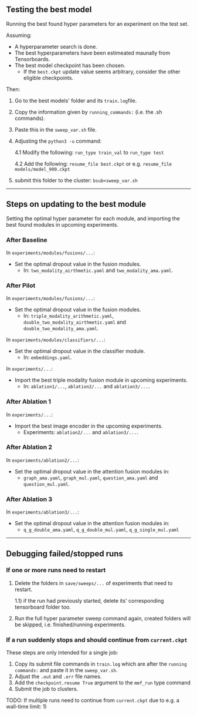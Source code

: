 

## Testing the best model
Running the best found hyper parameters for an experiment on the test set.


Assuming:
- A hyperparameter search is done.
- The best hyperparameters have been estimeated maunally from Tensorboards.
- The best model checkpoint has been chosen.
    - If the `best.ckpt` update value seems arbitrary, consider the other eligible checkpoints.

Then:
1) Go to the best models' folder and its `train.log`file.
2) Copy the information given by `running_commands:` (i.e. the .sh commands).
3) Paste this in the `sweep_var.sh` file.
4) Adjusting the `python3 -u` command:
   
    4.1 Modify the following: `run_type train_val` to `run_type test`
    
    4.2 Add the following: `resume_file best.ckpt` or e.g. `resume_file models/model_900.ckpt`

6) submit this folder to the cluster: `bsub<sweep_var.sh`

---

## Steps on updating to the best module 
Setting the optimal hyper parameter for each module, and importing the best found modules in upcoming experiments.

### After Baseline
In `experiments/modules/fusions/...`:
- Set the optimal dropout value in the fusion modules.
   - In: `two_modality_airthmetic.yaml` and `two_modality_ama.yaml`.

### After Pilot
In `experiments/modules/fusions/...`:
- Set the optimal dropout value in the fusion modules.
   - In: `triple_modality_arithmetic.yaml`, `double_two_modality_airthmetic.yaml` and `double_two_modality_ama.yaml`.
    
In `experiments/modules/classifiers/...`:
- Set the optimal dropout value in the classifier module.
    - In: `embeddings.yaml`.

In `experiments/...`:
- Import the best triple modality fusion module in upcoming experiments.
   - In: `ablation1/...`, `ablation2/...` and `ablation3/...`.

### After Ablation 1
In `experiments/...`:
- Import the best image encoder in the upcoming experiments.
   - Experiments: `ablation2/...` and `ablation3/...`.

### After Ablation 2
In `experiments/ablation2/...`:
- Set the optimal dropout value in the attention fusion modules in:
   - `graph_ama.yaml`, `graph_mul.yaml`, `question_ama.yaml` and `question_mul.yaml`.

### After Ablation 3
In `experiments/ablation3/...`:
- Set the optimal dropout value in the attention fusion modules in:
   - `q_g_double_ama.yaml`, `q_g_double_mul.yaml`, `q_g_single_mul.yaml`

---

## Debugging failed/stopped runs

### If one or more runs need to restart

1) Delete the folders in `save/sweeps/...` of experiments that need to restart.
   
    1.1) if the run had previously started, delete its' corresponding tensorboard folder too.
   
2) Run the full hyper parameter sweep command again, created folders will be skipped, i.e. finished/running experiments.


### If a run suddenly stops and should continue from `current.ckpt`
These steps are only intended for a single job:
1) Copy its submit file commands in `train.log` which are after the `running commands:` and paste it in the `sweep_var.sh`.
2) Adjust the `.out` and `.err` file names.
3) Add the `checkpoint.resume True` argument to the `mmf_run` type command 
4) Submit the job to clusters.


TODO: If multiple runs need to continue from `current.ckpt` due to e.g. a wall-time limit:
1) 



